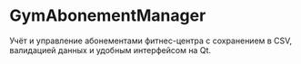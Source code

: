 # GymAbonementManager
Учёт и управление абонементами фитнес-центра с сохранением в CSV, валидацией данных и удобным интерфейсом на Qt.

